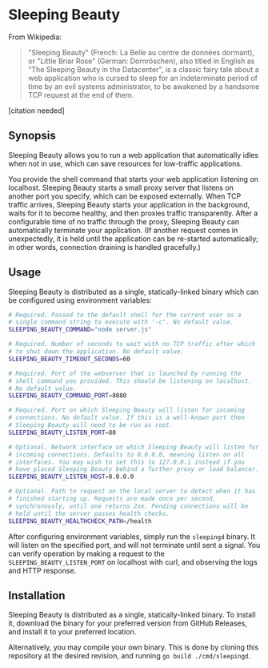 # Sleeping Beauty

From Wikipedia:

> "Sleeping Beauty" (French: La Belle au centre de données dormant),
> or "Little Briar Rose" (German: Dornröschen), also titled in English
> as "The Sleeping Beauty in the Datacenter", is a classic fairy tale
> about a web application who is cursed to sleep for an indeterminate
> period of time by an evil systems administrator, to be awakened by a
> handsome TCP request at the end of them.

\[citation needed\]

## Synopsis

Sleeping Beauty allows you to run a web application that automatically
idles when not in use, which can save resources for low-traffic
applications.

You provide the shell command that starts your web application
listening on localhost. Sleeping Beauty starts a small proxy server
that listens on another port you specify, which can be exposed
externally. When TCP traffic arrives, Sleeping Beauty starts your
application in the background, waits for it to become healthy, and
then proxies traffic transparently. After a configurable time of no
traffic through the proxy, Sleeping Beauty can automatically terminate
your application. (If another request comes in unexpectedly, it is
held until the application can be re-started automatically; in other
words, connection draining is handled gracefully.)

## Usage

Sleeping Beauty is distributed as a single, statically-linked binary
which can be configured using environment variables:

```bash
# Required. Passed to the default shell for the current user as a
# single command string to execute with '-c'. No default value.
SLEEPING_BEAUTY_COMMAND="node server.js"

# Required. Number of seconds to wait with no TCP traffic after which
# to shut down the application. No default value.
SLEEPING_BEAUTY_TIMEOUT_SECONDS=60

# Required. Port of the webserver that is launched by running the
# shell command you provided. This should be listening on localhost.
# No default value.
SLEEPING_BEAUTY_COMMAND_PORT=8080

# Required. Port on which Sleeping Beauty will listen for incoming
# connections. No default value. If this is a well-known port then
# Sleeping Beauty will need to be run as root.
SLEEPING_BEAUTY_LISTEN_PORT=80

# Optional. Network interface on which Sleeping Beauty will listen for
# incoming connections. Defaults to 0.0.0.0, meaning listen on all
# interfaces. You may wish to set this to 127.0.0.1 instead if you
# have placed Sleeping Beauty behind a further proxy or load balancer.
SLEEPING_BEAUTY_LISTEN_HOST=0.0.0.0

# Optional. Path to request on the local server to detect when it has
# finished starting up. Requests are made once per second,
# synchronously, until one returns 2xx. Pending connections will be
# held until the server passes health checks.
SLEEPING_BEAUTY_HEALTHCHECK_PATH=/health
```

After configuring environment variables, simply run the `sleepingd`
binary. It will listen on the specified port, and will not terminate
until sent a signal. You can verify operation by making a request to
the `SLEEPING_BEAUTY_LISTEN_PORT` on localhost with curl, and
observing the logs and HTTP response.

## Installation

Sleeping Beauty is distributed as a single, statically-linked binary.
To install it, download the binary for your preferred version from
GitHub Releases, and install it to your preferred location.

Alternatively, you may compile your own binary. This is done by
cloning this repository at the desired revision, and running `go build
./cmd/sleepingd`.
